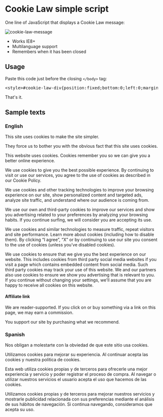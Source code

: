 
Cookie Law simple script
===================================

One line of JavaScript that displays a Cookie Law message:

![cookie-law-message](https://cloud.githubusercontent.com/assets/141241/11879577/7d24dd98-a4fc-11e5-80a3-cb0c285f00e6.png)

- Works IE8+
- Multilanguage support
- Remembers when it has been closed

Usage
-----------------------------------

Paste this code just before the closing <code>&lt;/body&gt;</code> tag:

<pre>&lt;style&gt;#cookie-law-div{position:fixed;bottom:0;left:0;margin:0;padding:1em;width:100%;background:rgba(0,0,0,.5);color:#fff;font-size:80%}#cookie-law-div p{margin:0;text-align:center}#cookie-law-div button{position:fixed;right:1em;bottom:1em;background:0 0;border:none;color:#fff;opacity:.66;cursor:pointer}&lt;/style&gt;&lt;script&gt;cookieLaw={dId:"cookie-law-div",bId:"cookie-law-button",iId:"cookie-law-item",show:function(e){if(localStorage.getItem(cookieLaw.iId))return!1;var o=document.createElement("div"),i=document.createElement("p");b=document.createElement("button"),i.innerHTML=e.msg,b.id=cookieLaw.bId,b.innerHTML=e.ok,o.id=cookieLaw.dId,o.appendChild(i),o.appendChild(b),document.body.insertBefore(o,document.body.lastChild),b.addEventListener("click",cookieLaw.hide,!1)},hide:function(){document.getElementById(cookieLaw.dId).outerHTML="",localStorage.setItem(cookieLaw.iId,"1")}},cookieLaw.show({msg:"This site uses cookies to make the site simpler.",ok:"&amp;times;"});&lt;/script&gt;</pre>

That's it.



## Sample texts

### English

This site uses cookies to make the site simpler.

They force us to bother you with the obvious fact that this site uses cookies.

This website uses cookies. Cookies remember you so we can give you a better online experience.

We use cookies to give you the best possible experience. By continuing to visit or use our services, you agree to the use of cookies as described in our Cookie Policy.

We use cookies and other tracking technologies to improve your browsing experience on our site, show personalized content and targeted ads, analyze site traffic, and understand where our audience is coming from.

We use our own and third-party cookies to improve our services and show you advertising related to your preferences by analyzing your browsing habits. If you continue surfing, we will consider you are accepting its use.

We use cookies and similar technologies to measure traffic, repeat visitors and site performance. Learn more about cookies (including how to disable them). By clicking “I agree”, “X” or by continuing to use our site you consent to the use of cookies (unless you’ve disabled cookies).

We use cookies to ensure that we give you the best experience on our website. This includes cookies from third party social media websites if you visit a page which contains embedded content from social media. Such third party cookies may track your use of this website. We and our partners also use cookies to ensure we show you advertising that is relevant to you. If you continue without changing your settings, we'll assume that you are happy to receive all cookies on this website.


#### Affiliate link

We are reader-supported. If you click on or buy something via a link on this page, we may earn a commission.

You support our site by purchasing what we recommend.


### Spanish

Nos obligan a molestarte con la obviedad de que este sitio usa cookies.

Utilizamos cookies para mejorar su experiencia. Al continuar acepta las cookies y nuestra política de cookies.

Esta web utiliza cookies propias y de terceros para ofrecerle una mejor experiencia y servicio y poder registrar el proceso de compra. Al navegar o utilizar nuestros servicios el usuario acepta el uso que hacemos de las cookies.

Utilizamos cookies propias y de terceros para mejorar nuestros servicios y mostrarle publicidad relacionada con sus preferencias mediante el análisis de sus hábitos de navegación. Si continua navegando, consideramos que acepta su uso.
